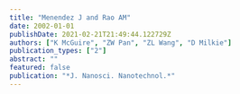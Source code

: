```yaml
---
title: "Menendez J and Rao AM"
date: 2002-01-01
publishDate: 2021-02-21T21:49:44.122729Z
authors: ["K McGuire", "ZW Pan", "ZL Wang", "D Milkie"]
publication_types: ["2"]
abstract: ""
featured: false
publication: "*J. Nanosci. Nanotechnol.*"
---
```


